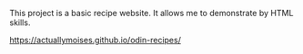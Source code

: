 This project is a basic recipe 
website. It allows me to 
demonstrate by HTML skills.

https://actuallymoises.github.io/odin-recipes/
